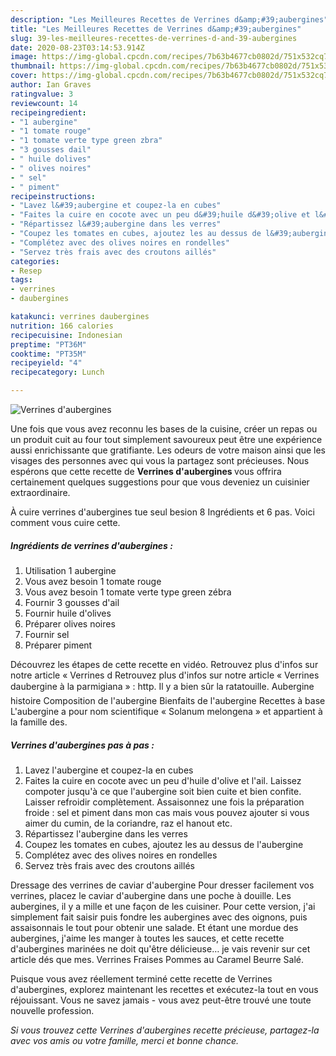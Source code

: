 ```yaml
---
description: "Les Meilleures Recettes de Verrines d&amp;#39;aubergines"
title: "Les Meilleures Recettes de Verrines d&amp;#39;aubergines"
slug: 39-les-meilleures-recettes-de-verrines-d-and-39-aubergines
date: 2020-08-23T03:14:53.914Z
image: https://img-global.cpcdn.com/recipes/7b63b4677cb0802d/751x532cq70/verrines-daubergines-photo-principale-de-la-recette.jpg
thumbnail: https://img-global.cpcdn.com/recipes/7b63b4677cb0802d/751x532cq70/verrines-daubergines-photo-principale-de-la-recette.jpg
cover: https://img-global.cpcdn.com/recipes/7b63b4677cb0802d/751x532cq70/verrines-daubergines-photo-principale-de-la-recette.jpg
author: Ian Graves
ratingvalue: 3
reviewcount: 14
recipeingredient:
- "1 aubergine"
- "1 tomate rouge"
- "1 tomate verte type green zbra"
- "3 gousses dail"
- " huile dolives"
- " olives noires"
- " sel"
- " piment"
recipeinstructions:
- "Lavez l&#39;aubergine et coupez-la en cubes"
- "Faites la cuire en cocote avec un peu d&#39;huile d&#39;olive et l&#39;ail. Laissez compoter jusqu&#39;à ce que l&#39;aubergine soit bien cuite et bien confite. Laisser refroidir complètement. Assaisonnez une fois la préparation froide : sel et piment dans mon cas mais vous pouvez ajouter si vous aimer du cumin, de la coriandre, raz el hanout etc."
- "Répartissez l&#39;aubergine dans les verres"
- "Coupez les tomates en cubes, ajoutez les au dessus de l&#39;aubergine"
- "Complétez avec des olives noires en rondelles"
- "Servez très frais avec des croutons aillés"
categories:
- Resep
tags:
- verrines
- daubergines

katakunci: verrines daubergines 
nutrition: 166 calories
recipecuisine: Indonesian
preptime: "PT36M"
cooktime: "PT35M"
recipeyield: "4"
recipecategory: Lunch

---
```



![Verrines d&#39;aubergines](https://img-global.cpcdn.com/recipes/7b63b4677cb0802d/751x532cq70/verrines-daubergines-photo-principale-de-la-recette.jpg)

Une fois que vous avez reconnu les bases de la cuisine, créer un repas ou un produit cuit au four tout simplement savoureux peut être une expérience aussi enrichissante que gratifiante. Les odeurs de votre maison ainsi que les visages des personnes avec qui vous la partagez sont précieuses. Nous espérons que cette recette de <strong> Verrines d&#39;aubergines </strong> vous offrira certainement quelques suggestions pour que vous deveniez un cuisinier extraordinaire.

<!--inarticleads1-->

À cuire verrines d&#39;aubergines tue seul besion 8 Ingrédients et 6 pas. Voici comment vous cuire cette.

##### Ingrédients de verrines d&#39;aubergines :

1. Utilisation 1 aubergine
1. Vous avez besoin 1 tomate rouge
1. Vous avez besoin 1 tomate verte type green zébra
1. Fournir 3 gousses d&#39;ail
1. Fournir  huile d&#39;olives
1. Préparer  olives noires
1. Fournir  sel
1. Préparer  piment


Découvrez les étapes de cette recette en vidéo. Retrouvez plus d&#39;infos sur notre article « Verrines d Retrouvez plus d&#39;infos sur notre article « Verrines daubergine à la parmigiana » : http. Il y a bien sûr la ratatouille. Aubergine histoire Composition de l&#39;aubergine Bienfaits de l&#39;aubergine Recettes à base L&#39;aubergine a pour nom scientifique « Solanum melongena » et appartient à la famille des. 

<!--inarticleads2-->

##### Verrines d&#39;aubergines pas à pas :

1. Lavez l&#39;aubergine et coupez-la en cubes
1. Faites la cuire en cocote avec un peu d&#39;huile d&#39;olive et l&#39;ail. Laissez compoter jusqu&#39;à ce que l&#39;aubergine soit bien cuite et bien confite. Laisser refroidir complètement. Assaisonnez une fois la préparation froide : sel et piment dans mon cas mais vous pouvez ajouter si vous aimer du cumin, de la coriandre, raz el hanout etc.
1. Répartissez l&#39;aubergine dans les verres
1. Coupez les tomates en cubes, ajoutez les au dessus de l&#39;aubergine
1. Complétez avec des olives noires en rondelles
1. Servez très frais avec des croutons aillés


Dressage des verrines de caviar d&#39;aubergine Pour dresser facilement vos verrines, placez le caviar d&#39;aubergine dans une poche à douille. Les aubergines, il y a mille et une façon de les cuisiner. Pour cette version, j&#39;ai simplement fait saisir puis fondre les aubergines avec des oignons, puis assaisonnais le tout pour obtenir une salade. Et étant une mordue des aubergines, j&#39;aime les manger à toutes les sauces, et cette recette d&#39;aubergines marinées ne doit qu&#39;être délicieuse… je vais revenir sur cet article dés que mes. Verrines Fraises Pommes au Caramel Beurre Salé. 

<!--inarticleads1-->

<p>
Puisque vous avez réellement terminé cette recette de Verrines d&#39;aubergines, explorez maintenant les recettes et exécutez-la tout en vous réjouissant. Vous ne savez jamais - vous avez peut-être trouvé une toute nouvelle profession.
</p>

<p>
<i>Si vous trouvez cette Verrines d&#39;aubergines recette précieuse, partagez-la avec vos amis ou votre famille, merci et bonne chance.</i>
</p>
